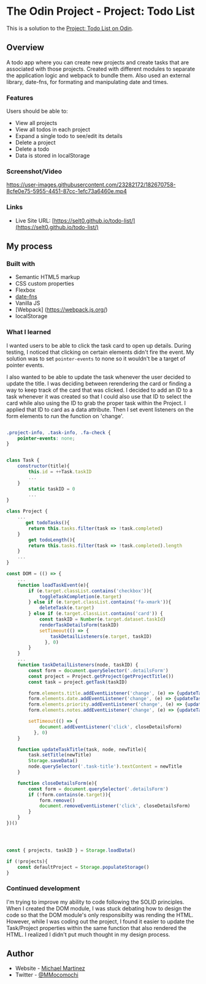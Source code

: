 # The Odin Project - Project: Todo List

This is a solution to the [Project: Todo List on Odin](https://www.theodinproject.com/lessons/node-path-javascript-todo-list).

## Overview

A todo app where you can create new projects and create tasks that are associated with those projects. Created with different modules to separate the application logic and webpack to bundle them. Also used an external library, date-fns, for formating and manipulating date and times.

### Features

Users should be able to:

- View all projects
- View all todos in each project
- Expand a single todo to see/edit its details
- Delete a project
- Delete a todo
- Data is stored in localStorage

### Screenshot/Video


https://user-images.githubusercontent.com/23282172/182670758-8cfe0e75-5955-4451-87cc-1efc73a6460e.mp4


### Links

- Live Site URL: [https://selt0.github.io/todo-list/](https://selt0.github.io/todo-list/)

## My process

### Built with

- Semantic HTML5 markup
- CSS custom properties
- Flexbox
- [date-fns](https://github.com/date-fns/date-fns)
- Vanilla JS
- [Webpack] (https://webpack.js.org/)
- localStorage


### What I learned

I wanted users to be able to click the task card to open up details. During testing, I noticed that clicking on certain elements didn't fire the event. My solution was to set <code>pointer-events</code> to none so it wouldn't be a target of pointer events.

I also wanted to be able to update the task whenever the user decided to update the title. I was deciding between rerendering the card or finding a way to keep track of the card that was clicked. I decided to add an ID to a task whenever it was created so that I could also use that ID to select the card while also using the ID to grab the proper task within the Project. I applied that ID to card as a data attribute. Then I set event listeners on the form elements to run the function on 'change'.

```css

.project-info, .task-info, .fa-check {
    pointer-events: none;
}

```

```js

class Task {
    constructor(title){
        this.id = ++Task.taskID
        ...
    }
        static taskID = 0
        ...
}

class Project {
    ...
       get todoTasks(){
        return this.tasks.filter(task => !task.completed)
    }
        get todoLength(){
        return this.tasks.filter(task => !task.completed).length
    }
    ...
}

const DOM = (() => {
    ...
    function loadTaskEvent(e){
        if (e.target.classList.contains('checkbox')){
            toggleTaskCompletion(e.target)
        } else if (e.target.classList.contains('fa-xmark')){
            deleteTask(e.target)
        } else if (e.target.classList.contains('card')) {
            const taskID = Number(e.target.dataset.taskId)
            renderTaskDetailsForm(taskID)
            setTimeout(() => {
                taskDetailListeners(e.target, taskID)
              }, 0)
        }
    }
    ...
    function taskDetailListeners(node, taskID) {
        const form = document.querySelector('.detailsForm')
        const project = Project.getProject(getProjectTitle())
        const task = project.getTask(taskID)

        form.elements.title.addEventListener('change', (e) => {updateTaskTitle(task, node, e.target.value)})
        form.elements.date.addEventListener('change', (e) => {updateTaskDueDate(task, node, e.target.value)})
        form.elements.priority.addEventListener('change', (e) => {updateTaskPriority(task, node, e.target.value)})
        form.elements.notes.addEventListener('change', (e) => {updateTaskNotes(task, e.target.value)})

        setTimeout(() => {
            document.addEventListener('click', closeDetailsForm)
          }, 0)
    }

    function updateTaskTitle(task, node, newTitle){
        task.setTitle(newTitle)
        Storage.saveData()
        node.querySelector('.task-title').textContent = newTitle
    }

    function closeDetailsForm(e){
        const form = document.querySelector('.detailsForm')
        if (!form.contains(e.target)){
            form.remove()
            document.removeEventListener('click', closeDetailsForm)
        }
    }
})()




const { projects, taskID } = Storage.loadData()

if (!projects){
    const defaultProject = Storage.populateStorage()
}

```

### Continued development

I'm trying to improve my ability to code following the SOLID principles. When I created the DOM module, I was stuck debating how to design the code so that the DOM module's only responsibilty was rending the HTML. However, while I was coding out the project, I found it easier to update the Task/Project properties within the same function that also rendered the HTML. I realized I didn't put much thought in my design process.

## Author

- Website - [Michael Martinez](https://michael-martinez.netlify.app/)
- Twitter - [@MMocomochi](https://twitter.com/MMocomochi)
